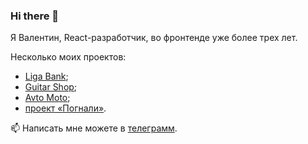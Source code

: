 ### Hi there 👋

Я Валентин, React-разработчик, во фронтенде уже более трех лет.

Несколько моих проектов:
- <a href="https://github.com/we1tkindzy/liga_bank">Liga Bank</a>;
- <a href="https://github.com/we1tkindzy/guitar_shop">Guitar Shop</a>;
- <a href="https://github.com/we1tkindzy/Erdyakov_avto-moto">Avto Moto</a>;
- <a href="https://github.com/we1tkindzy/1085399-pognali-22">проект «Погнали»</a>.

📫 Написать мне можете в <a href="https://t.me/hxlser">телеграмм</a>.

<!--![Anurag's GitHub stats](https://github-readme-stats.vercel.app/api?username=we1tkindzy&hide=contribs,prs&show_icons=true&theme=buefy)-->

